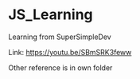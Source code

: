 # JS_Learning

Learning from SuperSimpleDev

Link: https://youtu.be/SBmSRK3feww

Other reference is in own folder

